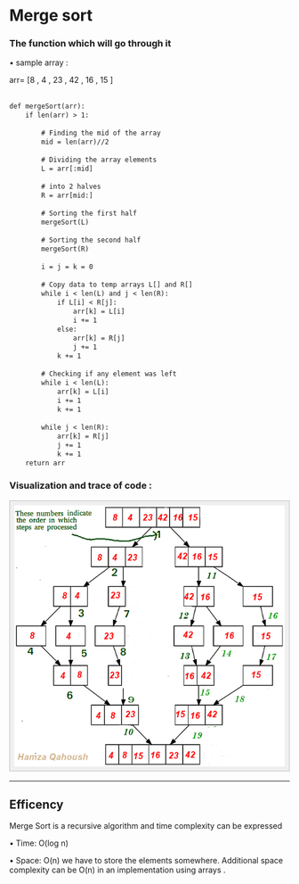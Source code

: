 # Merge sort 

### The function which will go through it 


• sample array : 

arr= [8 , 4 , 23 , 42 , 16 , 15 ]

```

def mergeSort(arr):
    if len(arr) > 1:

        # Finding the mid of the array
        mid = len(arr)//2

        # Dividing the array elements
        L = arr[:mid]

        # into 2 halves
        R = arr[mid:]

        # Sorting the first half
        mergeSort(L)

        # Sorting the second half
        mergeSort(R)

        i = j = k = 0

        # Copy data to temp arrays L[] and R[]
        while i < len(L) and j < len(R):
            if L[i] < R[j]:
                arr[k] = L[i]
                i += 1
            else:
                arr[k] = R[j]
                j += 1
            k += 1

        # Checking if any element was left
        while i < len(L):
            arr[k] = L[i]
            i += 1
            k += 1

        while j < len(R):
            arr[k] = R[j]
            j += 1
            k += 1
    return arr

```

### Visualization and trace of code : 

<img src="Merge-Sort trace.png"/>


 **************************

## Efficency
Merge Sort is a recursive algorithm and time complexity can be expressed 

• Time: O(log n)


• Space: O(n)
we have to store the elements somewhere. Additional space complexity can be O(n) in an implementation using arrays .